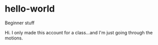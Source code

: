 # hello-world
Beginner stuff

Hi. I only made this account for a class...and I'm just going through the motions.
